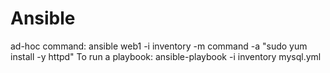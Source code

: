 # Ansible

ad-hoc command: ansible web1 -i inventory -m command -a "sudo yum install -y httpd"
To run a playbook: ansible-playbook -i inventory mysql.yml